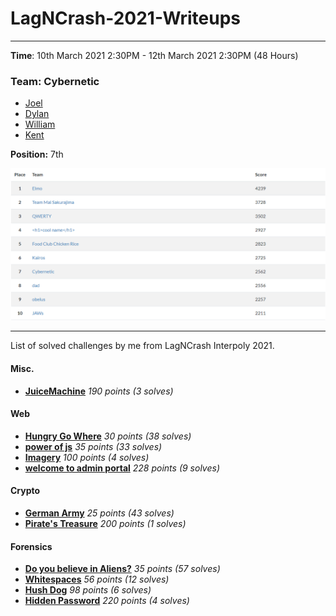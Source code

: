 # LagNCrash-2021-Writeups

---

**Time**: 10th March 2021 2:30PM - 12th March 2021 2:30PM (48 Hours)

### Team: Cybernetic
* [Joel](https://github.com/j041)
* [Dylan](https://github.com/Dylan-Liew)
* [William](https://github.com/willy00)
* [Kent](https://github.com/kentlow2002)

**Position:** 7th

![](./assets/final_score.png)

---

List of solved challenges by me from LagNCrash Interpoly 2021.

#### Misc.
- **[JuiceMachine](./writeup/misc/README.md)** _190 points (3 solves)_

#### Web

- **[Hungry Go Where]()** _30 points (38 solves)_
- **[power of js]()** _35 points (33 solves)_
- **[Imagery]()** _100 points (4 solves)_
- **[welcome to admin portal]()** _228 points (9 solves)_

#### Crypto
- **[German Army]()** _25 points (43 solves)_
- **[Pirate's Treasure]()** _200 points (1 solves)_

#### Forensics
- **[Do you believe in Aliens?]()** _35 points (57 solves)_
- **[Whitespaces]()** _56 points (12 solves)_
- **[Hush Dog]()** _98 points (6 solves)_
- **[Hidden Password]()** _220 points (4 solves)_

